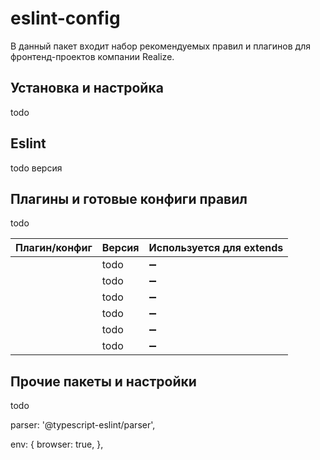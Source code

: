 # eslint-config

В данный пакет входит набор рекомендуемых правил и плагинов для фронтенд-проектов компании Realize.

## Установка и настройка

todo

## Eslint

todo версия

## Плагины и готовые конфиги правил

todo

| Плагин/конфиг | Версия | Используется для extends |
| ------ | ------ | ------ |
| []() | todo | ➖ |
| []() | todo | ➖ |
| []() | todo | ➖ |
| []() | todo | ➖ |
| []() | todo | ➖ |
| []() | todo | ➖ |

## Прочие пакеты и настройки

todo

parser: '@typescript-eslint/parser',

env: {
    browser: true,
},
